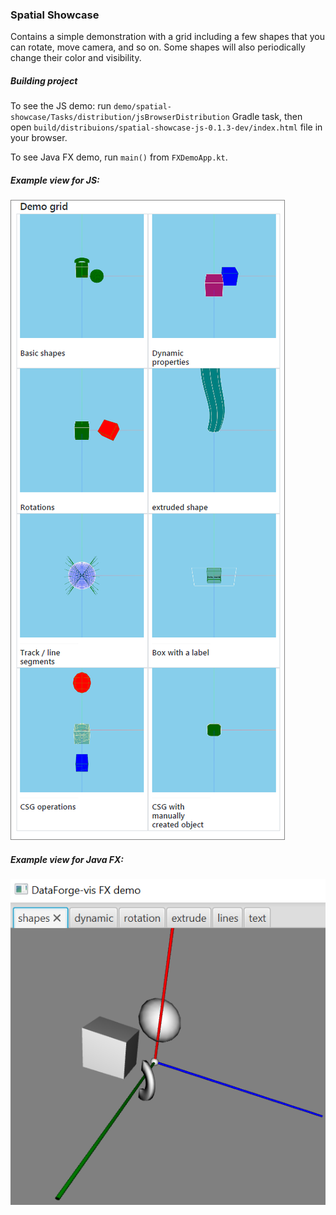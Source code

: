 ### Spatial Showcase

Contains a simple demonstration with a grid including a few shapes that you can rotate, move camera, and so on.
Some shapes will also periodically change their color and visibility.

##### Building project
 
To see the JS demo: run `demo/spatial-showcase/Tasks/distribution/jsBrowserDistribution` Gradle task, then open
`build/distribuions/spatial-showcase-js-0.1.3-dev/index.html` file in your browser.

To see Java FX demo, run `main()` from `FXDemoApp.kt`.

##### Example view for JS:

![](../../doc/resources/spatial-showcase.png)

##### Example view for Java FX:

![](../../doc/resources/spatial-showcase-FX.png)
